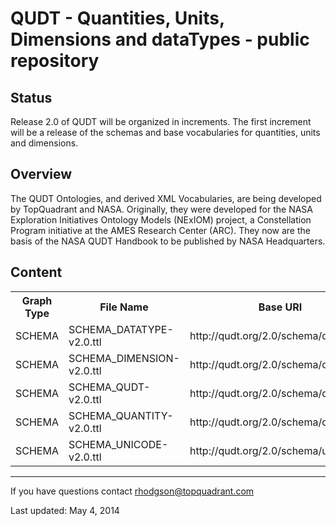 QUDT - Quantities, Units, Dimensions and dataTypes - public repository
======================================================================


Status
------

Release 2.0 of QUDT will be organized in increments. The first increment will be a release of the schemas and base vocabularies for quantities, units and dimensions.

Overview
--------
<p>The QUDT Ontologies, and derived XML Vocabularies, are being developed by TopQuadrant and NASA. Originally, they were developed for the NASA Exploration Initiatives Ontology Models (NExIOM) project, a Constellation Program initiative at the AMES Research Center (ARC). They now are the basis of the NASA QUDT Handbook to be published by NASA Headquarters.</p>

Content
-------

<table>
<tr>
 <th>Graph Type</th>
 <th>File Name</th>
 <th>Base URI</th>
 <th>Prefix</th>
 <th>Release Date</th>
</tr>
<tr>
<td>SCHEMA</td>
<td>SCHEMA_DATATYPE-v2.0.ttl</td>
<td>http://qudt.org/2.0/schema/datatype</td>
<td>qudt</td>
<td>TBD</td>
</tr>
<tr>
<td>SCHEMA</td>
<td>SCHEMA_DIMENSION-v2.0.ttl</td>
<td>http://qudt.org/2.0/schema/dimension</td>
<td>qudt</td>
<td>May 9, 2014</td>
</tr>
<tr>
<td>SCHEMA</td>
<td>SCHEMA_QUDT-v2.0.ttl</td>
<td>http://qudt.org/2.0/schema/qudt</td>
<td>qudt</td>
<td>May 9, 2014</td>
</tr>
<tr>
<td>SCHEMA</td>
<td>SCHEMA_QUANTITY-v2.0.ttl</td>
<td>http://qudt.org/2.0/schema/quantity</td>
<td>qudt</td>
<td>May 9, 2014</td>
</tr>
<tr>
<td>SCHEMA</td>
<td>SCHEMA_UNICODE-v2.0.ttl</td>
<td>http://qudt.org/2.0/schema/unicode</td>
<td>uc</td>
<td>May 9, 2014</td>
</tr>
</table>

----

If you have questions contact rhodgson@topquadrant.com

Last updated: May 4, 2014
